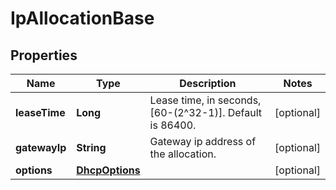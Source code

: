 # IpAllocationBase

## Properties
Name | Type | Description | Notes
------------ | ------------- | ------------- | -------------
**leaseTime** | **Long** | Lease time, in seconds, [60-(2^32-1)]. Default is 86400. |  [optional]
**gatewayIp** | **String** | Gateway ip address of the allocation. |  [optional]
**options** | [**DhcpOptions**](DhcpOptions.md) |  |  [optional]
